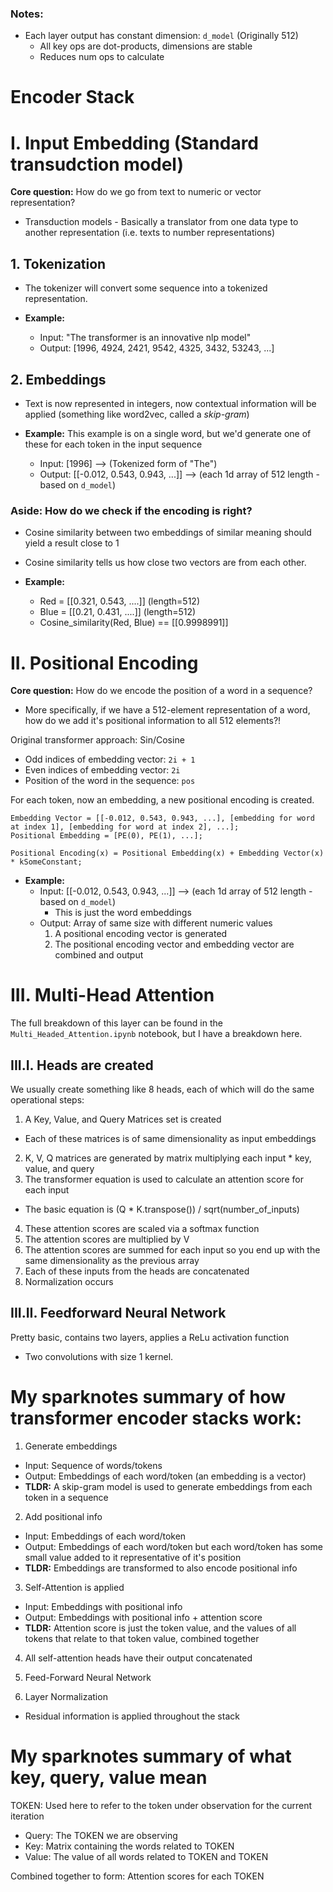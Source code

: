 ### Notes:
- Each layer output has constant dimension: `d_model` (Originally 512)
  - All key ops are dot-products, dimensions are stable
  - Reduces num ops to calculate

# Encoder Stack

# I. Input Embedding (Standard transudction model)

**Core question:** How do we go from text to numeric or vector representation?

- Transduction models - Basically a translator from one data type to another representation (i.e. texts to number representations)

## 1. Tokenization
- The tokenizer will convert some sequence into a tokenized representation.

- **Example:**
  - Input: "The transformer is an innovative nlp model"
  - Output: [1996, 4924, 2421, 9542, 4325, 3432, 53243, ...]

## 2. Embeddings
- Text is now represented in integers, now contextual information will be applied (something like word2vec, called a *skip-gram*)

- **Example:** This example is on a single word, but we'd generate one of these for each token in the input sequence
  - Input: [1996] --> (Tokenized form of "The")
  - Output: [[-0.012, 0.543, 0.943, ...]] --> (each 1d array of 512 length - based on `d_model`)

### Aside: How do we check if the encoding is right?
- Cosine similarity between two embeddings of similar meaning should yield a result close to 1
- Cosine similarity tells us how close two vectors are from each other.

- **Example:**
  - Red = [[0.321, 0.543, ....]] (length=512)
  - Blue = [[0.21, 0.431, ....]] (length=512)
  - Cosine_similarity(Red, Blue) == [[0.9998991]]

# II. Positional Encoding

**Core question:** How do we encode the position of a word in a sequence?
- More specifically, if we have a 512-element representation of a word, how do we add it's positional information to all 512 elements?!

Original transformer approach: Sin/Cosine

- Odd indices of embedding vector: `2i + 1`
- Even indices of embedding vector: `2i`
- Position of the word in the sequence: `pos`

For each token, now an embedding, a new positional encoding is created.

```
Embedding Vector = [[-0.012, 0.543, 0.943, ...], [embedding for word at index 1], [embedding for word at index 2], ...];
Positional Embedding = [PE(0), PE(1), ...];

Positional Encoding(x) = Positional Embedding(x) + Embedding Vector(x) * kSomeConstant;
```

- **Example:**
  - Input: [[-0.012, 0.543, 0.943, ...]] --> (each 1d array of 512 length - based on `d_model`)
    - This is just the word embeddings
  - Output: Array of same size with different numeric values
    1. A positional encoding vector is generated
    2. The positional encoding vector and embedding vector are combined and output

# III. Multi-Head Attention

The full breakdown of this layer can be found in the `Multi_Headed_Attention.ipynb` notebook, but I have a breakdown here.

## III.I. Heads are created

We usually create something like 8 heads, each of which will do the same operational steps:

1. A Key, Value, and Query Matrices set is created
  - Each of these matrices is of same dimensionality as input embeddings
2. K, V, Q matrices are generated by matrix multiplying each input * key, value, and query
3. The transformer equation is used to calculate an attention score for each input
  - The basic equation is (Q * K.transpose()) / sqrt(number_of_inputs)
4. These attention scores are scaled via a softmax function
5. The attention scores are multiplied by V
6. The attention scores are summed for each input so you end up with the same dimensionality as the previous array
7. Each of these inputs from the heads are concatenated
8. Normalization occurs

## III.II. Feedforward Neural Network

Pretty basic, contains two layers, applies a ReLu activation function
- Two convolutions with size 1 kernel.


# My sparknotes summary of how transformer encoder stacks work:

1. Generate embeddings
  - Input: Sequence of words/tokens
  - Output: Embeddings of each word/token (an embedding is a vector)
  - **TLDR:** A skip-gram model is used to generate embeddings from each token in a sequence

2. Add positional info
  - Input: Embeddings of each word/token
  - Output:  Embeddings of each word/token but each word/token has some small value added to it representative of it's position
  - **TLDR:** Embeddings are transformed to also encode positional info 

3. Self-Attention is applied
  - Input: Embeddings with positional info
  - Output: Embeddings with positional info + attention score
  - **TLDR:** Attention score is just the token value, and the values of all tokens that relate to that token value, combined together

4. All self-attention heads have their output concatenated

5. Feed-Forward Neural Network

6. Layer Normalization

* Residual information is applied throughout the stack

# My sparknotes summary of what key, query, value mean

TOKEN: Used here to refer to the token under observation for the current iteration

- Query: The TOKEN we are observing
- Key: Matrix containing the words related to TOKEN
- Value: The value of all words related to TOKEN and TOKEN

Combined together to form: Attention scores for each TOKEN
